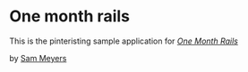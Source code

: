 # One month rails

This is the pinteristing sample application for
[*One Month Rails*](http://onemonthrails.com)

by [Sam Meyers](http://yahoo.com)